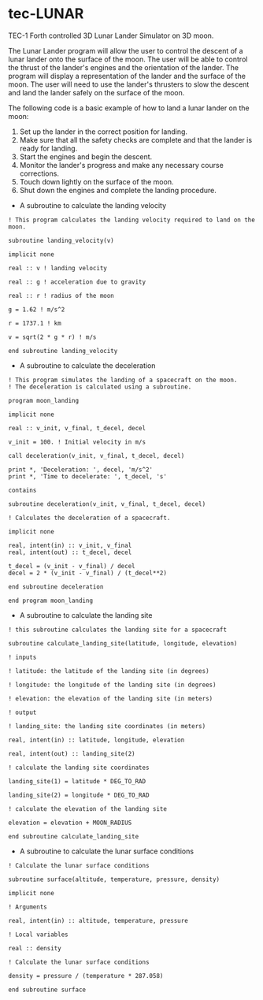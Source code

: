 # tec-LUNAR
TEC-1 Forth controlled 3D Lunar Lander Simulator on 3D moon.

The Lunar Lander program will allow the user to control the descent of a lunar lander onto the surface of the moon. The user will be able to control the thrust of the lander's engines and the orientation of the lander. The program will display a representation of the lander and the surface of the moon. The user will need to use the lander's thrusters to slow the descent and land the lander safely on the surface of the moon.



The following code is a basic example of how to land a lunar lander on the moon:
1. Set up the lander in the correct position for landing.
2. Make sure that all the safety checks are complete and that the lander is ready for landing.
3. Start the engines and begin the descent.
4. Monitor the lander's progress and make any necessary course corrections.
5. Touch down lightly on the surface of the moon.
6. Shut down the engines and complete the landing procedure.



- A subroutine to calculate the landing velocity
```
! This program calculates the landing velocity required to land on the moon.

subroutine landing_velocity(v)

implicit none

real :: v ! landing velocity

real :: g ! acceleration due to gravity

real :: r ! radius of the moon

g = 1.62 ! m/s^2

r = 1737.1 ! km

v = sqrt(2 * g * r) ! m/s

end subroutine landing_velocity
```

- A subroutine to calculate the deceleration
```
! This program simulates the landing of a spacecraft on the moon.
! The deceleration is calculated using a subroutine.

program moon_landing

implicit none

real :: v_init, v_final, t_decel, decel

v_init = 100. ! Initial velocity in m/s

call deceleration(v_init, v_final, t_decel, decel)

print *, 'Deceleration: ', decel, 'm/s^2'
print *, 'Time to decelerate: ', t_decel, 's'

contains

subroutine deceleration(v_init, v_final, t_decel, decel)

! Calculates the deceleration of a spacecraft.

implicit none

real, intent(in) :: v_init, v_final
real, intent(out) :: t_decel, decel

t_decel = (v_init - v_final) / decel
decel = 2 * (v_init - v_final) / (t_decel**2)

end subroutine deceleration

end program moon_landing
```

- A subroutine to calculate the landing site
```
! this subroutine calculates the landing site for a spacecraft

subroutine calculate_landing_site(latitude, longitude, elevation)

! inputs

! latitude: the latitude of the landing site (in degrees)

! longitude: the longitude of the landing site (in degrees)

! elevation: the elevation of the landing site (in meters)

! output

! landing_site: the landing site coordinates (in meters)

real, intent(in) :: latitude, longitude, elevation

real, intent(out) :: landing_site(2)

! calculate the landing site coordinates

landing_site(1) = latitude * DEG_TO_RAD

landing_site(2) = longitude * DEG_TO_RAD

! calculate the elevation of the landing site

elevation = elevation + MOON_RADIUS

end subroutine calculate_landing_site
```
- A subroutine to calculate the lunar surface conditions
```
! Calculate the lunar surface conditions

subroutine surface(altitude, temperature, pressure, density)

implicit none

! Arguments

real, intent(in) :: altitude, temperature, pressure

! Local variables

real :: density

! Calculate the lunar surface conditions

density = pressure / (temperature * 287.058)

end subroutine surface
```
